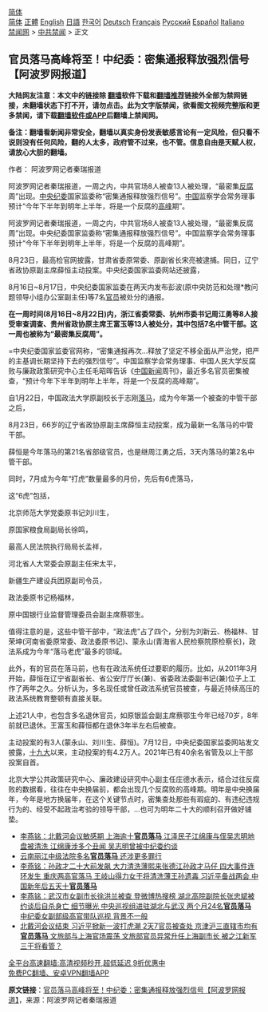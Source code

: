  <!-- 面包屑导航 --> <div class="breadcrumb"><!-- GTranslate: https://gtranslate.io/ -->  <div class="switcher notranslate">  <div class="selected">  <a href="#" onclick="return false;"> 简体</a>  </div>  <div class="option">  <a href="https://www.bannedbook.org" onclick="doGTranslate('zh-CN|zh-CN');jQuery('div.switcher div.selected a').html(jQuery(this).html());return false;" title="简体中文" class="nturl selected"> 简体</a>  <a href="https://www.bannedbook.org/zh-tw/" onclick="doGTranslate('zh-CN|zh-TW');jQuery('div.switcher div.selected a').html(jQuery(this).html());return false;" title="繁體中文" class="nturl"> 正體</a>  <a href="https://www.bannedbook.org/en/" onclick="doGTranslate('zh-CN|en');jQuery('div.switcher div.selected a').html(jQuery(this).html());return false;" title="English" class="nturl"> English</a>  <a href="https://www.bannedbook.org/ja/" onclick="doGTranslate('zh-CN|ja');jQuery('div.switcher div.selected a').html(jQuery(this).html());return false;" title="日本語" class="nturl"> 日語</a>  <a href="https://www.bannedbook.org/ko/" onclick="doGTranslate('zh-CN|ko');jQuery('div.switcher div.selected a').html(jQuery(this).html());return false;" title="한국어" class="nturl"> 한국어</a>  <a href="https://www.bannedbook.org/de/" onclick="doGTranslate('zh-CN|de');jQuery('div.switcher div.selected a').html(jQuery(this).html());return false;" title="Deutsch" class="nturl"> Deutsch</a>  <a href="https://www.bannedbook.org/fr/" onclick="doGTranslate('zh-CN|fr');jQuery('div.switcher div.selected a').html(jQuery(this).html());return false;" title="Français" class="nturl"> Français</a>  <a href="https://www.bannedbook.org/ru/" onclick="doGTranslate('zh-CN|ru');jQuery('div.switcher div.selected a').html(jQuery(this).html());return false;" title="Русский" class="nturl"> Русский</a>  <a href="https://www.bannedbook.org/es/" onclick="doGTranslate('zh-CN|es');jQuery('div.switcher div.selected a').html(jQuery(this).html());return false;" title="Español" class="nturl"> Español</a>  <a href="https://www.bannedbook.org/it/" onclick="doGTranslate('zh-CN|it');jQuery('div.switcher div.selected a').html(jQuery(this).html());return false;" title="Italiano" class="nturl"> Italiano</a>  </div>  </div>      <div class='breadcrumb-sub'><!-- Breadcrumb NavXT 6.3.0 --> <a href="https://www.bannedbook.org/" class="home">禁闻网</a> &gt; <a href="https://www.bannedbook.org/bnews/cbnews/" class="category">中共禁闻</a> &gt; 正文</div></div><h2>官员落马高峰将至！中纪委：密集通报释放强烈信号【阿波罗网报道】</h2> <p class="notice"><b>大陆网友注意：本文中的链接除 <a href="https://github.com/bannedbook/fanqiang" >翻墙</a>软件下载和<a href="https://github.com/killgcd/justmysocks/blob/master/README.md">翻墙推荐</a>链接外全部为禁网链接，未翻墙状态下打不开，请勿点击。此为文字版禁闻，欲看图文视频完整版和更多禁闻，请下载<a href="https://github.com/bannedbook/fanqiang">翻墙软件或APP</a>后翻墙上禁闻网。</p><p>备注：翻墙看新闻非常安全，翻墙以真实身份发表敏感言论有一定风险，但只看不说则没有任何风险，翻的人太多，政府管不过来，也不管。信息自由是天赋人权，请放心大胆的翻墙。</b></p>  <div class="entry"> <p>作者： 阿波罗网记者秦瑞报道</p> <p id="summary">阿波罗网记者秦瑞报道，一周之内，中共官场8人被查13人被处理，“最密集<a href="https://www.bannedbook.org/bnews/tag/%e5%8f%8d%e8%85%90/" class="st_tag internal_tag" rel="tag" title="标签 反腐 下的日志">反腐</a>周”出现。<a href="https://www.bannedbook.org/bnews/tag/%E4%B8%AD%E5%A4%AE/" class="st_tag internal_tag" rel="tag" title="标签 中央 下的日志">中央</a><a href="https://www.bannedbook.org/bnews/tag/%e7%ba%aa%e5%a7%94/" class="st_tag internal_tag" rel="tag" title="标签 纪委 下的日志">纪委</a>国家监委称“密集通报释放强烈信号”。<span class='wp_keywordlink_affiliate'><a href="https://www.bannedbook.org/" title="中国" target="_blank">中国</a></span>监察学会常务理事预计“今年下半年到明年上半年，将是一个反腐的<a href="https://www.bannedbook.org/bnews/tag/%e9%ab%98%e5%b3%b0/" class="st_tag internal_tag" rel="tag" title="标签 高峰 下的日志">高峰</a>期”。</p> <p>阿波罗网记者秦瑞报道，一周之内，中共官场8人被查13人被处理，“最密集反腐周”出现。中央纪委国家监委称“密集通报释放强烈信号”。中国监察学会常务理事预计“今年下半年到明年上半年，将是一个反腐的高峰期”。</p> <p>8月23日，最高检官网披露，甘肃省委原常委、原副省长宋亮被逮捕。同日，辽宁省政协原副主席薛恒主动投案。中央纪委国家监委网站还披露，</p> <p>8月16日~8月17日，中央纪委国家监委在两天内发布彭波(原中央防范和处理*教问题领导小组办公室副主任)等7名<a href="https://www.bannedbook.org/bnews/tag/%E5%AE%98%E5%91%98/" class="st_tag internal_tag" rel="tag" title="标签 官员 下的日志">官员</a>被处分的通报。</p> <p><strong>在一周时间(8月16日~8月22日)内，浙江省委常委、杭州市委书记周江勇等8人接受审查调查、贵州省政协原主席王富玉等13人被处分，其中包括7名中管干部。这一周也被称为“最密集反腐周”。</strong></p>  <p>=中央纪委国家监委官网称，“密集通报再次&#8230;释放了坚定不移全面从严治党，把严的主基调长期坚持下去的强烈信号”。中国监察学会常务理事、中国人民大学反腐败与廉政政策研究中心主任毛昭晖告诉《<span class='wp_keywordlink_affiliate'><a href="https://www.bannedbook.org/bnews/cnnews/" title="中国新闻">中国新闻</a></span>周刊》，最近多名官员密集被查，“预计今年下半年到明年上半年，将是一个反腐的高峰期”。</p> <p>自1月22日，中国政法大学原副校长于志刚<a href="https://www.bannedbook.org/bnews/tag/%E8%90%BD%E9%A9%AC/" class="st_tag internal_tag" rel="tag" title="标签 落马 下的日志">落马</a>，成为今年第一个被查的中管干部之后，</p> <p>8月23日，66岁的辽宁省政协原副主席薛恒主动投案，成为最新一名落马的中管干部。</p> <p>薛恒是今年落马的第21名省部级官员，也是继周江勇之后，3天内落马的第2名中管干部。</p> <p>同时，7月成为今年“打虎”数量最多的月份，先后有6虎落马，</p> <p>这“6虎”包括，</p>  <p>北京师范大学党委原书记刘川生，</p> <p>原国家粮食局副局长徐鸣，</p> <p>最高人民法院执行局局长孟祥，</p> <p>河北省人大常委会原副主任宋太平，</p> <p>新疆生产建设兵团原副司令员，</p> <p>政法委原书记杨福林，</p>  <p>原中国银行业监督管理委员会副主席蔡鄂生。</p> <p>值得注意的是，这些中管干部中，“政法虎”占了四个，分别为刘新云、杨福林、甘荣坤(河南省委原常委、政法委原书记)、蒙永山(青海省人民检察院原检察长)，政法系成为今年“落马老虎”最多的领域。</p> <p>此外，有的官员在落马前，也有在政法系统任过要职的履历。比如，从2011年3月开始，薛恒在辽宁省副省长、省公安厅厅长(兼)、省委政法委副书记(兼)位子上工作了两年之久。分析认为，多名现任或曾任政法系统官员被查，与最近持续高压的政法系统教育整顿有直接关联。</p> <p>上述21人中，也包含多名退休官员，如原银监会副主席蔡鄂生今年已经70岁，8年前就已退休。王富玉和薛恒都在退休3年半左右后被查。</p> <p>主动投案的有3人(蒙永山、刘川生、薛恒)。7月12日，中央纪委国家监委网站发文披露，<a href="https://www.bannedbook.org/bnews/tag/%e5%8d%81%e4%b9%9d%e5%a4%a7/" class="st_tag internal_tag" rel="tag" title="标签 十九大 下的日志">十九大</a>以来，主动投案的有4.2万人。2021年已有40余名省管及以上干部投案自首。</p> <p>北京大学公共政策研究中心、廉政建设研究中心副主任庄德水表示，结合过往反腐败的数据看，往往在中央换届前，都会出现几个反腐败的高峰期。明年是中央换届年，今年是地方换届年，在这个关键节点时，密集查处那些有瑕疵的、有违纪违规行为的、经受不起政治考验的领导干部，&#8230;也可为明年二十大的顺利召开做好铺垫。</p>  <ul class='op-related-articles' title='相关阅读'> <li><a href='https://www.bannedbook.org/bnews/comments/20210814/1606302.html' target='_blank'>李燕铭：北戴河会议敏感期 上海逾十<b>官员落马</b> 江泽民子江绵康与侄吴志明地盘被清洗 江绵康涉多个丑闻 吴志明曾被中纪委约谈</a></li> <li><a href='https://www.bannedbook.org/bnews/cnnews/20210706/1581211.html' target='_blank'>云南丽江中级法院多名<b>官员落马</b> 还涉更多罪行</a></li> <li><a href='https://www.bannedbook.org/bnews/comments/20210223/1492033.html' target='_blank'>李燕铭：孙政才二十大前发飙 大力清洗薄熙来张德江孙政才马仔 四大事件连环发生 重庆两高官落马 王岐山得力女干将清洗薄王孙遗毒 习近平备战两会 中国新年后五天十<b>官员落马</b></a></li> <li><a href='https://www.bannedbook.org/bnews/comments/20201216/1448748.html' target='_blank'>李燕铭：武汉市女副市长徐洪兰被查 登微博热搜榜 湖北高院副院长张忠斌被约谈后自杀身亡 细节曝光 中央巡视组进驻湖北与武汉 两个月24名<b>官员落马</b> 中纪委女副部级高官带队巡视 背景不一般</a></li> <li><a href='https://www.bannedbook.org/bnews/comments/20200819/1382459.html' target='_blank'>北戴河会议结束 习近平掀新一波打虎潮 2天7官员被查处 京津沪三直辖市均有<b>官员落马</b> 文旅部与上海官场震荡 文旅部官员异常升任上海副市长 被之江新军三干将看管？</a></li> </ul> <p class="texttj"> <a href="https://github.com/bannedbook/fanqiang/wiki/V2ray%E6%9C%BA%E5%9C%BA" target="_blank">全平台高速翻墙:高清视频秒开,超低延迟,9折优惠中</a><br/> <a href="https://github.com/bannedbook/fanqiang/wiki/%E7%A6%81%E9%97%BB%E7%BD%91%E5%AE%89%E5%8D%93%E7%BF%BB%E5%A2%99%E6%96%B0%E9%97%BBAPP" target="_blank">免费PC翻墙、安卓VPN翻墙APP</a></p><p> <b>原文链接</b>：<a class="src_link" href="https://www.aboluowang.com/2021/0826/1638283.html" target="_blank">官员落马高峰将至！中纪委：密集通报释放强烈信号【阿波罗网报道】</a>，来源：阿波罗网记者秦瑞报道 </p><a name='sharetosocial'></a>  <div style="margin-bottom:5px;padding-bottom:5px;clear:both"> <div id="archive-pix-1" class="banner-ads"> <!-- AuctionX Display platform tag START --> <div id="26318x728x90x621x_ADSLOT2" clicktrack="%%CLICK_URL_ESC%%"></div> <!-- AuctionX Display platform tag END --> </div> <div id="archive-pix-2" class="banner-ads"> <!-- AuctionX Display platform tag START --> <div id="26315x300x250x621x_ADSLOT2" clicktrack="%%CLICK_URL_ESC%%"></div> <!-- AuctionX Display platform tag END --> </div> </div>  <div id="archive-pix-1" class="banner-ads"> <!-- AuctionX Display platform tag START --> <div id="26318x728x90x621x_ADSLOT3" clicktrack="%%CLICK_URL_ESC%%"></div> <!-- AuctionX Display platform tag END --> </div> </div><!--END ENTRY--> 
